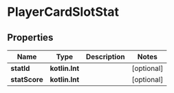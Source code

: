 
# PlayerCardSlotStat

## Properties
Name | Type | Description | Notes
------------ | ------------- | ------------- | -------------
**statId** | **kotlin.Int** |  |  [optional]
**statScore** | **kotlin.Int** |  |  [optional]



